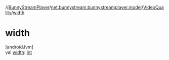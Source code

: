 //[BunnyStreamPlayer](../../../index.md)/[net.bunnystream.bunnystreamplayer.model](../index.md)/[VideoQuality](index.md)/[width](width.md)

# width

[androidJvm]\
val [width](width.md): [Int](https://kotlinlang.org/api/latest/jvm/stdlib/kotlin-stdlib/kotlin/-int/index.html)
